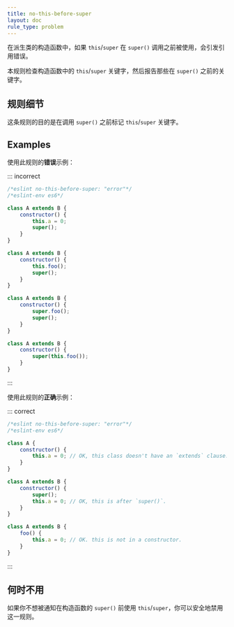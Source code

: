 ```yaml
---
title: no-this-before-super
layout: doc
rule_type: problem
---
```


在派生类的构造函数中，如果 `this`/`super` 在 `super()` 调用之前被使用，会引发引用错误。

本规则检查构造函数中的 `this`/`super` 关键字，然后报告那些在 `super()` 之前的关键字。

## 规则细节

这条规则的目的是在调用 `super()` 之前标记 `this`/`super` 关键字。

## Examples

使用此规则的**错误**示例：

::: incorrect

```js
/*eslint no-this-before-super: "error"*/
/*eslint-env es6*/

class A extends B {
    constructor() {
        this.a = 0;
        super();
    }
}

class A extends B {
    constructor() {
        this.foo();
        super();
    }
}

class A extends B {
    constructor() {
        super.foo();
        super();
    }
}

class A extends B {
    constructor() {
        super(this.foo());
    }
}
```

:::

使用此规则的**正确**示例：

::: correct

```js
/*eslint no-this-before-super: "error"*/
/*eslint-env es6*/

class A {
    constructor() {
        this.a = 0; // OK, this class doesn't have an `extends` clause.
    }
}

class A extends B {
    constructor() {
        super();
        this.a = 0; // OK, this is after `super()`.
    }
}

class A extends B {
    foo() {
        this.a = 0; // OK. this is not in a constructor.
    }
}
```

:::

## 何时不用

如果你不想被通知在构造函数的 `super()` 前使用 `this`/`super`，你可以安全地禁用这一规则。
